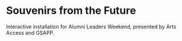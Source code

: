 # Souvenirs from the Future

Interactive installation for Alumni Leaders Weekend, presented by Arts Access and GSAPP.
